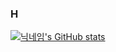 ### H
[![닉네임's GitHub stats](https://github-readme-stats.vercel.app/api?username=hwangwonjin)](https://github.com/hwangwonjin/github-readme-stats)
